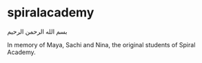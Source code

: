 # spiralacademy
بسم الله الرحمن الرحيم


In memory of Maya, Sachi and Nina, the original students of Spiral Academy.
